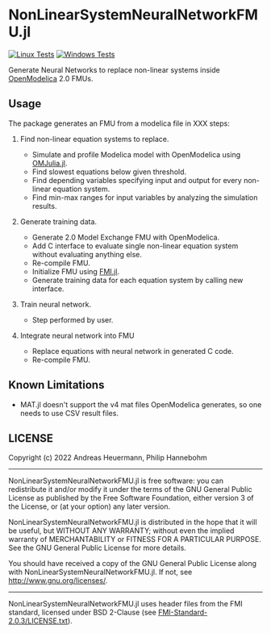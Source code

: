 # NonLinearSystemNeuralNetworkFMU.jl

[![Linux Tests](https://github.com/AnHeuermann/NonLinearSystemNeuralNetworkFMU.jl/actions/workflows/base-tests-linux.yml/badge.svg?branch=main)](https://github.com/AnHeuermann/NonLinearSystemNeuralNetworkFMU.jl/actions/workflows/base-tests-linux.yml)
[![Windows Tests](https://github.com/AnHeuermann/NonLinearSystemNeuralNetworkFMU.jl/actions/workflows/base-tests-windows.yml/badge.svg?branch=main)](https://github.com/AnHeuermann/NonLinearSystemNeuralNetworkFMU.jl/actions/workflows/base-tests-windows.yml)

Generate Neural Networks to replace non-linear systems inside [OpenModelica](https://openmodelica.org/) 2.0 FMUs.

## Usage

The package generates an FMU from a modelica file in XXX steps:

  1. Find non-linear equation systems to replace.

      * Simulate and profile Modelica model with OpenModelica using
        [OMJulia.jl](https://github.com/OpenModelica/OMJulia.jl).
      * Find slowest equations below given threshold.
      * Find depending variables specifying input and output for every
        non-linear equation system.
      * Find min-max ranges for input variables by analyzing the simulation results.

  2. Generate training data.

      * Generate 2.0 Model Exchange FMU with OpenModelica.
      * Add C interface to evaluate single non-linear equation system without evaluating anything else.
      * Re-compile FMU.
      * Initialize FMU using [FMI.jl](https://github.com/ThummeTo/FMI.jl).
      * Generate training data for each equation system by calling new interface.

  3. Train neural network.

      * Step performed by user.

  4. Integrate neural network into FMU

      * Replace equations with neural network in generated C code.
      * Re-compile FMU.

## Known Limitations

  - MAT.jl doesn't support the v4 mat files OpenModelica generates, so one
    needs to use CSV result files.

## LICENSE

Copyright (c) 2022 Andreas Heuermann, Philip Hannebohm

-------------------------------------------------------------------------------

NonLinearSystemNeuralNetworkFMU.jl is free software: you can redistribute it and/or modify
it under the terms of the GNU General Public License as published by
the Free Software Foundation, either version 3 of the License, or
(at your option) any later version.

NonLinearSystemNeuralNetworkFMU.jl is distributed in the hope that it will be useful,
but WITHOUT ANY WARRANTY; without even the implied warranty of
MERCHANTABILITY or FITNESS FOR A PARTICULAR PURPOSE. See the
GNU General Public License for more details.

You should have received a copy of the GNU General Public License
along with NonLinearSystemNeuralNetworkFMU.jl. If not, see <http://www.gnu.org/licenses/>.

-------------------------------------------------------------------------------

NonLinearSystemNeuralNetworkFMU.jl uses header files from the FMI standard, licensed under BSD 2-Clause (see [FMI-Standard-2.0.3/LICENSE.txt](./FMI-Standard-2.0.3/LICENSE.txt)).
